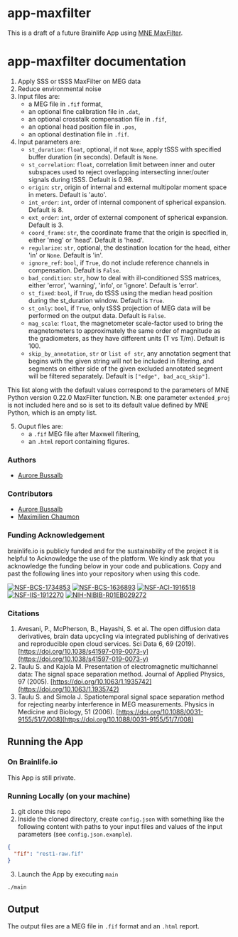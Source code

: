# app-maxfilter

This is a draft of a future Brainlife App using [MNE MaxFilter](https://mne.tools/dev/generated/mne.preprocessing.maxwell_filter.html).

# app-maxfilter documentation

1) Apply SSS or tSSS MaxFilter on MEG data 
2) Reduce environmental noise
3) Input files are:
    * a MEG file in `.fif` format,
    * an optional fine calibration file in `.dat`,
    * an optional crosstalk compensation file in `.fif`,
    * an optional head position file in `.pos`,
    * an optional destination file in `.fif`.
4) Input parameters are:
    * `st_duration`: `float`, optional, if not `None`, apply tSSS with specified buffer duration (in seconds). Default is `None`.
    * `st_correlation`: `float`, correlation limit between inner and outer subspaces used to reject overlapping intersecting 
      inner/outer signals during tSSS. Default is 0.98.
    * `origin`: `str`, origin of internal and external multipolar moment space in meters. Default is 'auto'.
    * `int_order`: `int`, order of internal component of spherical expansion. Default is 8.
    * `ext_order`: `int`, order of external component of spherical expansion. Default is 3.
    * `coord_frame`: `str`, the coordinate frame that the origin is specified in, either 'meg' or 'head'. Default is 'head'.
    * `regularize`: `str`, optional, the destination location for the head, either 'in' or `None`. Default is 'in'.
    * `ignore_ref`: `bool`, if `True`, do not include reference channels in compensation. Default is `False`.
    * `bad_condition`: `str`, how to deal with ill-conditioned SSS matrices, either 'error', 'warning', 'info', or 'ignore'. Default is 'error'.
    * `st_fixed`: `bool`, if `True`, do tSSS using the median head position during the st_duration window. Default is `True`.
    * `st_only`: `bool`, if `True`, only tSSS projection of MEG data will be performed on the output data. Default is `False`.
    * `mag_scale`: `float`, the magnetometer scale-factor used to bring the magnetometers to approximately the same order of magnitude as the gradiometers, as they have different units (T vs T/m). Default is 100.
    * `skip_by_annotation`, `str` or `list of str`, any annotation segment that begins with the given string will not be included in filtering, and segments on either side of the given excluded annotated segment will be filtered separately.
      Default is `["edge", bad_acq_skip"]`. 
      
This list along with the default values correspond to the parameters of MNE Python version 0.22.0 MaxFilter function.
N.B: one parameter `extended_proj` is not included here and so is set to its default value defined by MNE Python, which is an empty list.  

5) Ouput files are:
    * a `.fif` MEG file after Maxwell filtering,
    * an `.html` report containing figures.

### Authors
- [Aurore Bussalb](aurore.bussalb@icm-institute.org)

### Contributors
- [Aurore Bussalb](aurore.bussalb@icm-institute.org)
- [Maximilien Chaumon](maximilien.chaumon@icm-institute.org)

### Funding Acknowledgement
brainlife.io is publicly funded and for the sustainability of the project it is helpful to Acknowledge the use of the platform. We kindly ask that you acknowledge the funding below in your code and publications. Copy and past the following lines into your repository when using this code.

[![NSF-BCS-1734853](https://img.shields.io/badge/NSF_BCS-1734853-blue.svg)](https://nsf.gov/awardsearch/showAward?AWD_ID=1734853)
[![NSF-BCS-1636893](https://img.shields.io/badge/NSF_BCS-1636893-blue.svg)](https://nsf.gov/awardsearch/showAward?AWD_ID=1636893)
[![NSF-ACI-1916518](https://img.shields.io/badge/NSF_ACI-1916518-blue.svg)](https://nsf.gov/awardsearch/showAward?AWD_ID=1916518)
[![NSF-IIS-1912270](https://img.shields.io/badge/NSF_IIS-1912270-blue.svg)](https://nsf.gov/awardsearch/showAward?AWD_ID=1912270)
[![NIH-NIBIB-R01EB029272](https://img.shields.io/badge/NIH_NIBIB-R01EB029272-green.svg)](https://grantome.com/grant/NIH/R01-EB029272-01)

### Citations
1. Avesani, P., McPherson, B., Hayashi, S. et al. The open diffusion data derivatives, brain data upcycling via integrated publishing of derivatives and reproducible open cloud services. Sci Data 6, 69 (2019). [https://doi.org/10.1038/s41597-019-0073-y](https://doi.org/10.1038/s41597-019-0073-y)
2. Taulu S. and Kajola M. Presentation of electromagnetic multichannel data: The signal space separation method. Journal of Applied Physics, 97 (2005). [https://doi.org/10.1063/1.1935742](https://doi.org/10.1063/1.1935742)
3. Taulu S. and Simola J. Spatiotemporal signal space separation method for rejecting nearby interference in MEG measurements. Physics in Medicine and Biology, 51 (2006). [https://doi.org/10.1088/0031-9155/51/7/008](https://doi.org/10.1088/0031-9155/51/7/008)


## Running the App 

### On Brainlife.io

This App is still private.

### Running Locally (on your machine)

1. git clone this repo
2. Inside the cloned directory, create `config.json` with something like the following content with paths to your input 
   files and values of the input parameters (see `config.json.example`).

```json
{
  "fif": "rest1-raw.fif"
}
```

3. Launch the App by executing `main`

```bash
./main
```

## Output

The output files are a MEG file in `.fif` format and an `.html` report.
